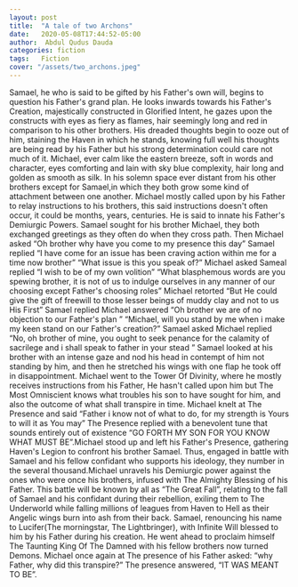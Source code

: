 ```yaml
---
layout: post 
title:  "A tale of two Archons"
date:   2020-05-08T17:44:52-05:00
author:  Abdul Qudus Dauda
categories: fiction
tags:   Fiction
cover: "/assets/two_archons.jpeg"
---
```




Samael, he who is said to be gifted by his Father's own will, begins to question his Father's grand plan. He looks inwards towards his Father's Creation, majestically constructed in Glorified Intent, he gazes upon the constructs with eyes as fiery as flames, hair seemingly long and red in comparison to his other brothers.
 His dreaded thoughts begin to ooze out of him, staining the Haven in which he stands, knowing full well his thoughts are being read by his Father but his strong determination could care not much of it.
 Michael, ever calm like the eastern breeze, soft in words and character, eyes comforting and lain with sky blue complexity, hair long and golden as smooth as silk. In his solemn space ever distant from his other brothers except for Samael,in which they both grow some kind of attachment between one another.
 Michael mostly called upon by his Father to relay instructions to his brothers, this said instructions doesn't often occur, it could be months, years, centuries. He is said to innate his Father's Demiurgic Powers.
 Samael sought for his brother Michael, they both exchanged greetings as they often do when they cross path.
 Then Michael asked “Oh brother why have you come to my presence this day”
Samael replied “I have come for an issue has been craving action within me for a time now brother”
“What issue is this you speak of?” Michael asked
Sameal replied “I wish to be of my own volition”
“What blasphemous words are you spewing brother, it is not of us to indulge ourselves in any manner of our choosing except Father's choosing roles” Michael retorted
“But He could give the gift of freewill to those lesser beings of muddy clay and not to us His First” Samael replied
Michael answered “Oh brother we are of no objection to our Father's plan ”
“Michael, will you stand by me when i make my keen stand on our Father's creation?” Samael asked
Michael replied “No, oh brother of mine, you ought to seek penance for the calamity of sacrilege and i shall speak to father in your stead ”
Samael looked at his brother with an intense gaze and nod his head in contempt of him not standing by him, and then he stretched his wings with one flap he took off in disappointment.
Michael went to the Tower Of Divinity, where he mostly receives instructions from his Father, He hasn't called upon him but The Most Omniscient knows what troubles his son to have sought for him, and also the outcome of what shall transpire in time.
Michael knelt at The Presence and said “Father i know not of what to do, for my strength is Yours to will it as You may”
The Presence replied with a benevolent tune that sounds entirely out of existence “GO FORTH MY SON FOR YOU KNOW WHAT MUST BE”.Michael stood up and left his Father's Presence, gathering Haven's Legion to confront his brother Samael.
Thus, engaged in battle with Samael and his fellow confidant who supports his ideology, they number in the several thousand.Michael unravels his Demiurgic power against the ones who were once his brothers, infused with The Almighty Blessing of his Father.
This battle will be known by all as “The Great Fall”, relating to the fall of Samael and his confidant during their rebellion, exiling them to The Underworld while falling millions of leagues from Haven to Hell as their Angelic wings burn into ash from their back.
Samael, renouncing his name to Lucifer(The morningstar, The Lightbringer), with Infinite Will blessed to him by his Father during his creation. He went ahead to proclaim himself The Taunting King Of The Damned with his fellow brothers now turned Demons.
Michael once again at The presence of his Father asked: “why Father, why did this transpire?”
The presence answered, “IT WAS MEANT TO BE”.
